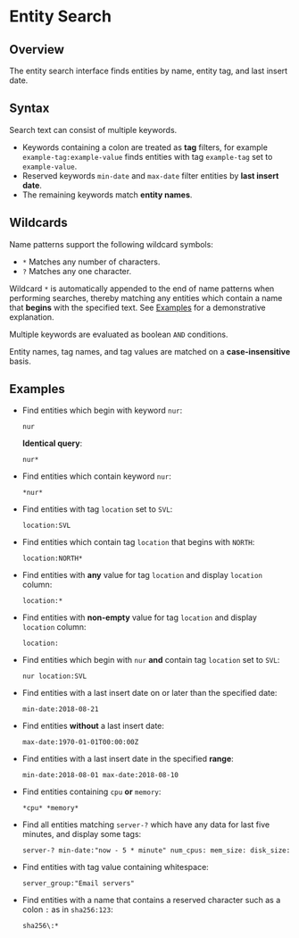 # Entity Search

## Overview

The entity search interface finds entities by name, entity tag, and last insert date.

## Syntax

Search text can consist of multiple keywords.

* Keywords containing a colon are treated as **tag** filters, for example `example-tag:example-value` finds entities with tag `example-tag` set to `example-value`.
* Reserved keywords `min-date` and `max-date` filter entities by **last insert date**.
* The remaining keywords match **entity names**.

## Wildcards

Name patterns support the following wildcard symbols:

* `*` Matches any number of characters.
* `?` Matches any one character.

Wildcard `*` is automatically appended to the end of name patterns when performing searches, thereby matching any entities which contain a name that **begins** with the specified text. See [Examples](#examples) for a demonstrative explanation.

Multiple keywords are evaluated as boolean `AND` conditions.

Entity names, tag names, and tag values are matched on a  **case-insensitive** basis.

## Examples

* Find entities which begin with keyword `nur`:

    ```ls
    nur
    ```

    **Identical query**:

    ```ls
    nur*
    ```

* Find entities which contain keyword `nur`:

    ```ls
    *nur*
    ```

* Find entities with tag `location` set to `SVL`:

    ```ls
    location:SVL
    ```

* Find entities which contain tag `location` that begins with `NORTH`:

    ```ls
    location:NORTH*
    ```

* Find entities with **any** value for tag `location` and display `location` column:

    ```ls
    location:*
    ```

* Find entities with **non-empty** value for tag `location` and display `location` column:

    ```ls
    location:
    ```

* Find entities which begin with `nur` **and** contain tag `location` set to `SVL`:

    ```ls
    nur location:SVL
    ```

* Find entities with a last insert date on or later than the specified date:

    ```ls
    min-date:2018-08-21
    ```

* Find entities **without** a last insert date:

    ```ls
    max-date:1970-01-01T00:00:00Z
    ```

* Find entities with a last insert date in the specified **range**:

    ```ls
    min-date:2018-08-01 max-date:2018-08-10
    ```

* Find entities containing `cpu` **or** `memory`:
    ```ls
    *cpu* *memory*
    ```

* Find all entities matching `server-?` which have any data for last five minutes, and display some tags:
    ```ls
    server-? min-date:"now - 5 * minute" num_cpus: mem_size: disk_size:
    ```

* Find entities with tag value containing whitespace:
    ```ls
    server_group:"Email servers"
    ```

* Find entities with a name that contains a reserved character such as a colon `:` as in `sha256:123`:
    ```ls
    sha256\:*
    ```